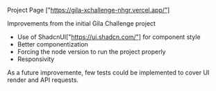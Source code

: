 Project Page ["https://gila-xchallenge-nhgr.vercel.app/"]

Improvements from the initial Gila Challenge project

- Use of ShadcnUI["https://ui.shadcn.com/"] for component style
- Better componentization
- Forcing the node version to run the project properly
- Responsivity

As a future improvemente, few tests could be implemented to cover UI render and API requests.
